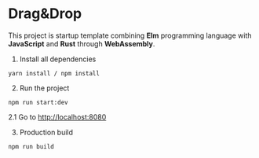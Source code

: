 # Drag&Drop

This project is startup template combining 
**Elm** programming language with **JavaScript** and
**Rust** through **WebAssembly**.


1. Install all dependencies
```shell
yarn install / npm install
```
2. Run the project

```shell
npm run start:dev
```

2.1
Go to [http://localhost:8080](http://localhost:8080)

3. Production build

```shell
npm run build
```
